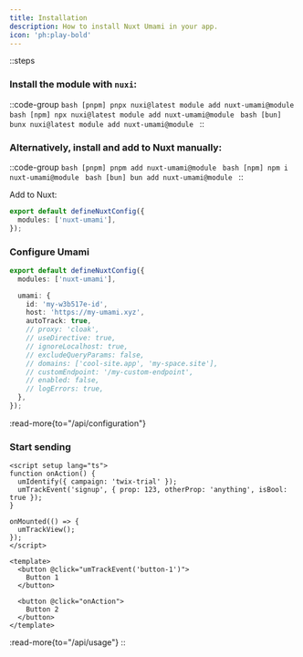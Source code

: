 ```yaml
---
title: Installation
description: How to install Nuxt Umami in your app.
icon: 'ph:play-bold'
---
```


::steps
  ### Install the module with `nuxi`:

  ::code-group
    ```bash [pnpm]
    pnpx nuxi@latest module add nuxt-umami@module
    ```
    ```bash [npm]
    npx nuxi@latest module add nuxt-umami@module
    ```
    ```bash [bun]
    bunx nuxi@latest module add nuxt-umami@module
    ```
  ::

  ### Alternatively, install and add to Nuxt manually:

  ::code-group
    ```bash [pnpm]
    pnpm add nuxt-umami@module
    ```
    ```bash [npm]
    npm i nuxt-umami@module
    ```
    ```bash [bun]
    bun add nuxt-umami@module
    ```
  ::

  Add to Nuxt:

  ```ts [nuxt.config.ts]
  export default defineNuxtConfig({
    modules: ['nuxt-umami'],
  });
  ```

  ### Configure Umami

  ```ts [nuxt.config.ts]
  export default defineNuxtConfig({
    modules: ['nuxt-umami'],

    umami: {
      id: 'my-w3b517e-id',
      host: 'https://my-umami.xyz',
      autoTrack: true,
      // proxy: 'cloak',
      // useDirective: true,
      // ignoreLocalhost: true,
      // excludeQueryParams: false,
      // domains: ['cool-site.app', 'my-space.site'],
      // customEndpoint: '/my-custom-endpoint',
      // enabled: false,
      // logErrors: true,
    },
  });
  ```

  :read-more{to="/api/configuration"}

  ### Start sending

  ```vue [example.vue]{3-4,8,13}
  <script setup lang="ts">
  function onAction() {
    umIdentify({ campaign: 'twix-trial' });
    umTrackEvent('signup', { prop: 123, otherProp: 'anything', isBool: true });
  }

  onMounted(() => {
    umTrackView();
  });
  </script>

  <template>
    <button @click="umTrackEvent('button-1')">
      Button 1
    </button>

    <button @click="onAction">
      Button 2
    </button>
  </template>
  ```

  :read-more{to="/api/usage"}
::
